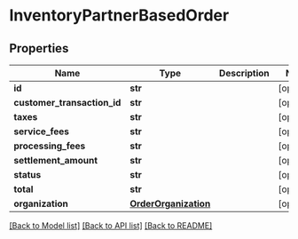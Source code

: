 # InventoryPartnerBasedOrder

## Properties
Name | Type | Description | Notes
------------ | ------------- | ------------- | -------------
**id** | **str** |  | [optional] 
**customer_transaction_id** | **str** |  | [optional] 
**taxes** | **str** |  | [optional] 
**service_fees** | **str** |  | [optional] 
**processing_fees** | **str** |  | [optional] 
**settlement_amount** | **str** |  | [optional] 
**status** | **str** |  | [optional] 
**total** | **str** |  | [optional] 
**organization** | [**OrderOrganization**](OrderOrganization.md) |  | [optional] 

[[Back to Model list]](../README.md#documentation-for-models) [[Back to API list]](../README.md#documentation-for-api-endpoints) [[Back to README]](../README.md)

